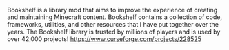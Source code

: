 Bookshelf is a library mod that aims to improve the experience of creating and maintaining Minecraft content. Bookshelf contains a collection of code, frameworks, utilities, and other resources that I have put together over the years. The Bookshelf library is trusted by millions of players and is used by over 42,000 projects!
https://www.curseforge.com/projects/228525